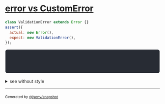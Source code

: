 # [error vs CustomError](../../error.test.js#L67)

```js
class ValidationError extends Error {}
assert({
  actual: new Error(),
  expect: new ValidationError(),
});
```

![img](throw.svg)

<details>
  <summary>see without style</summary>

```console
AssertionError: actual and expect are different

actual: Error
expect: ValidationError
```

</details>

---

<sub>
  Generated by <a href="https://github.com/jsenv/core/tree/main/packages/independent/snapshot">@jsenv/snapshot</a>
</sub>